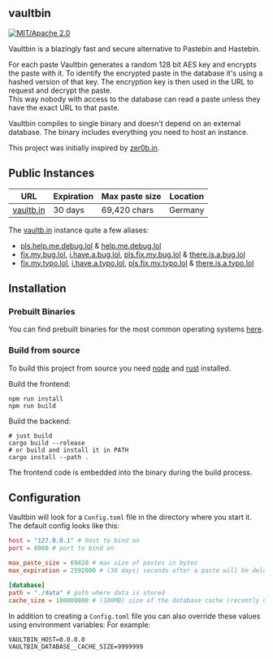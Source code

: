 ## vaultbin

[![MIT/Apache 2.0](https://img.shields.io/badge/license-MIT-blue.svg)](./LICENSE)

Vaultbin is a blazingly fast and secure alternative to Pastebin and Hastebin.

For each paste Vaultbin generates a random 128 bit AES key and encrypts the paste with it. 
To identify the encrypted paste in the database it's using a hashed version of that key.
The encryption key is then used in the URL to request and decrypt the paste.  
This way nobody with access to the database can read a paste unless they have the exact URL to that paste.

Vaultbin compiles to single binary and doesn't depend on an external database.
The binary includes everything you need to host an instance.

This project was initially inspired by [zer0b.in](https://github.com/zer0bin-dev/zer0bin).

## Public Instances

| URL                                            | Expiration | Max paste size | Location                            |
| ---------------------------------------------- | ---------- | -------------- | ----------------------------------- |
| [vaultb.in](https://vaultb.in)                 | 30 days    | 69,420 chars   | Germany                             |

The [vaultb.in](https://vaultb.in) instance quite a few aliases:
- [pls.help.me.debug.lol](https://pls.help.me.debug.lol) & [help.me.debug.lol](https://help.me.debug.lol)
- [fix.my.bug.lol](https://fix.my.bug.lol), [i.have.a.bug.lol](https://i.have.a.bug.lol), [pls.fix.my.bug.lol](https://pls.fix.my.bug.lol) & [there.is.a.bug.lol](https://there.is.a.bug.lol)
- [fix.my.typo.lol](https://fix.my.typo.lol), [i.have.a.typo.lol](https://i.have.a.typo.lol), [pls.fix.my.typo.lol](https://pls.fix.my.typo.lol) & [there.is.a.typo.lol](https://there.is.a.typo.lol)

## Installation

### Prebuilt Binaries

You can find prebuilt binaries for the most common operating systems [here](https://github.com/merlinfuchs/vaultbin/releases).

### Build from source

To build this project from source you need [node](https://nodejs.org/en/download/) and [rust](https://www.rust-lang.org/tools/install) installed.

Build the frontend:
```shell
npm run install
npm run build
```

Build the backend:
```shell
# just build
cargo build --release
# or build and install it in PATH
cargo install --path .
```

The frontend code is embedded into the binary during the build process. 

## Configuration

Vaultbin will look for a `Config.toml` file in the directory where you start it.  
The default config looks like this:
```toml
host = "127.0.0.1" # host to bind on
port = 8080 # port to bind on

max_paste_size = 69420 # max size of pastes in bytes
max_expiration = 2592000 # (30 days) seconds after a paste will be deleted

[database]
path = "./data" # path where data is stored
cache_size = 100000000 # (100MB) size of the database cache (recently used pastes will be kept in memory if possible)
```

In addition to creating a `Config.toml` file you can also override these values using environment variables:
For example:
```shell
VAULTBIN_HOST=0.0.0.0
VAULTBIN_DATABASE__CACHE_SIZE=9999999
```